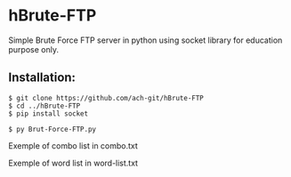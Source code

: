 # hBrute-FTP
Simple Brute Force FTP server in python using socket library for education purpose only.

## Installation:
```
$ git clone https://github.com/ach-git/hBrute-FTP
$ cd ../hBrute-FTP
$ pip install socket

$ py Brut-Force-FTP.py
```

Exemple of combo list in combo.txt

Exemple of word list in word-list.txt
